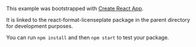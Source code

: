 This example was bootstrapped with [Create React App](https://github.com/facebook/create-react-app).

It is linked to the react-format-licenseplate package in the parent directory for development purposes.

You can run `npm install` and then `npm start` to test your package.
